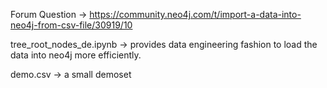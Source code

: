 Forum Question -> https://community.neo4j.com/t/import-a-data-into-neo4j-from-csv-file/30919/10

tree_root_nodes_de.ipynb -> provides data engineering fashion to load the data into neo4j more efficiently. 

demo.csv -> a small demoset